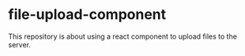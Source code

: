 # file-upload-component
This repository is about using a react component to upload files to the server.
